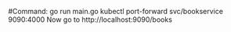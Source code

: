#Command:
go run main.go
kubectl port-forward svc/bookservice 9090:4000
Now go to http://localhost:9090/books
